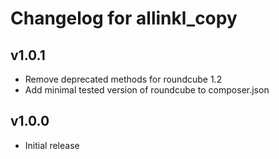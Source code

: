 Changelog for allinkl_copy
==========================

v1.0.1
------

* Remove deprecated methods for roundcube 1.2
* Add minimal tested version of roundcube to composer.json


v1.0.0
------

* Initial release
